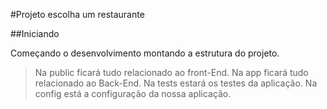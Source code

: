 #Projeto escolha um restaurante

##Iniciando

Começando o desenvolvimento montando a estrutura do projeto. 

> Na public ficará tudo relacionado ao front-End.
> Na app ficará tudo relacionado ao Back-End.
> Na tests estará os testes da aplicação.
> Na config está a configuração da nossa aplicação.
